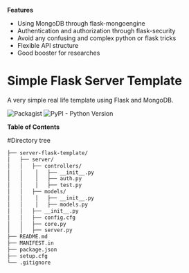 
**Features**

- Using MongoDB through flask-mongoengine
- Authentication and authorization through flask-security
- Avoid any confusing and complex python or flask tricks
- Flexible API structure
- Good booster for researches

# Simple Flask Server Template
A very simple real life template using Flask and MongoDB.

![Packagist](https://img.shields.io/packagist/l/doctrine/orm.svg?style=for-the-badge)  ![PyPI - Python Version](https://img.shields.io/pypi/pyversions/Django.svg?style=for-the-badge)

**Table of Contents**

#Directory tree

``` bash
├── server-flask-template/
│   ├── server/
│   │   ├── controllers/
│   │    │   ├── __init__.py
│   │    │   ├── auth.py
│   │    │   ├── test.py
│   │   ├── models/
│   │    │   ├── __init__.py
│   │    │   ├── models.py
│   │   ├── __init__.py
│   │   ├── config.cfg
│   │   ├── core.py
│   │   ├── server.py
├── README.md
├── MANIFEST.in
├── package.json
├── setup.cfg
└── .gitignore
```

